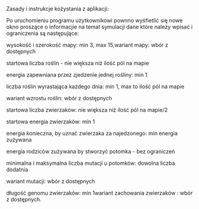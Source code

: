 Zasady i instrukcje kożystania z aplikacji:


Po uruchomieniu programu użytkownikowi pownno wyśfietlić się nowe okno proszące o informacjie na temat symulacji
dane które należy wpisać i ograniczenia są następujące:


wysokość i szerokość mapy: min 3, max 15,wariant mapy: wbór z dostępnych

startowa liczba roślin - nie większa niż ilość pól na mapie

energia zapewniana przez zjedzenie jednej rośliny: min 1

liczba roślin wyrastająca każdego dnia: min 1, max to ilość pól na mapie

wariant wzrostu roślin: wbór z dostępnych

startowa liczba zwierzaków: nie większa niż ilość pól na mapie/2

startowa energia zwierzaków: min 1

energia konieczna, by uznać zwierzaka za najedzonego: min energia zużywana

energia rodziców zużywana by stworzyć potomka - bez ograniczeń

minimalna i maksymalna liczba mutacji u potomków: dowolna liczba dodatnia

wariant mutacji: wbór z dostępnych

długość genomu zwierzaków: min 1wariant zachowania zwierzaków : wbór z dostępnych.

